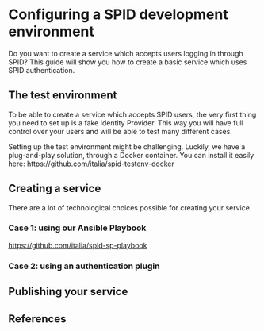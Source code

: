 # Configuring a SPID development environment

Do you want to create a service which accepts users logging in through SPID?
This guide will show you how to create a basic service which uses SPID authentication.


## The test environment

To be able to create a service which accepts SPID users, the very first thing you need to set up is a fake Identity Provider. This way you will have full control over your users and will be able to test many different cases.

Setting up the test environment might be challenging. Luckily, we have a plug-and-play solution, through a Docker container. You can install it easily here:
https://github.com/italia/spid-testenv-docker

## Creating a service

There are a lot of technological choices possible for creating your service.

### Case 1: using our Ansible Playbook
https://github.com/italia/spid-sp-playbook


### Case 2: using an authentication plugin


## Publishing your service



## References
